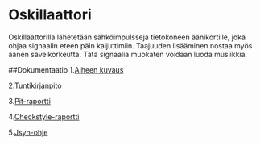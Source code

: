 # Oskillaattori
Oskillaattorilla lähetetään sähköimpulsseja tietokoneen äänikortille, joka ohjaa signaalin eteen päin kaijuttimiin.
Taajuuden lisääminen nostaa myös äänen sävelkorkeutta.
Tätä signaalia muokaten voidaan luoda musiikkia.

##Dokumentaatio
1.[Aiheen kuvaus](dokumentaatio/aiheenKuvausJaRakenne.md)

2.[Tuntikirjanpito](dokumentaatio/tuntikirjanpito.md)

3.[Pit-raportti](https://htmlpreview.github.io/?https://github.com/lesktimo/Oskillaattori/blob/master/dokumentaatio/pit/201609222016/index.html)

4.[Checkstyle-raportti](https://htmlpreview.github.io/?https://github.com/lesktimo/Oskillaattori/blob/master/dokumentaatio/site/checkstyle.html)

5.[Jsyn-ohje](dokumentaatio/jsynOhje.md)
